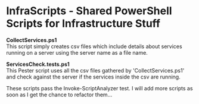 # InfraScripts - Shared PowerShell Scripts for Infrastructure Stuff

<strong>CollectServices.ps1</strong> </br>
This script simply creates csv files which include details about services running on a server using the server name as a file name.

<strong>ServicesCheck.tests.ps1</strong> </br>
This Pester script uses all the csv files gathered by 'CollectServices.ps1' and check against the server if the services inside the csv are running.

These scripts pass the Invoke-ScriptAnalyzer test. I will add more scripts as soon as I get the chance to refactor them...
